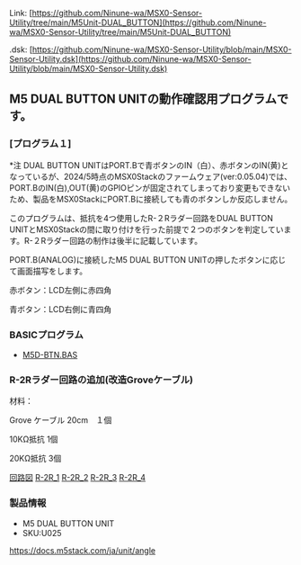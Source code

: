 Link:
[https://github.com/Ninune-wa/MSX0-Sensor-Utility/tree/main/M5Unit-DUAL_BUTTON](https://github.com/Ninune-wa/MSX0-Sensor-Utility/tree/main/M5Unit-DUAL_BUTTON)

.dsk:
[https://github.com/Ninune-wa/MSX0-Sensor-Utility/blob/main/MSX0-Sensor-Utility.dsk](https://github.com/Ninune-wa/MSX0-Sensor-Utility/blob/main/MSX0-Sensor-Utility.dsk)
## M5 DUAL BUTTON UNITの動作確認用プログラムです。

### [プログラム１]

*注 DUAL BUTTON UNITはPORT.Bで青ボタンのIN（白）、赤ボタンのIN(黄)となっているが、2024/5時点のMSX0Stackのファームウェア(ver:0.05.04)では、PORT.BのIN(白),OUT(黄)のGPIOピンが固定されてしまっており変更もできないため、製品をMSX0StackにPORT.Bに接続しても青のボタンしか反応しません。

このプログラムは、抵抗を4つ使用したR-２Rラダー回路をDUAL BUTTON UNITとMSX0Stackの間に取り付けを行った前提で２つのボタンを判定しています。R-２Rラダー回路の制作は後半に記載しています。

PORT.B(ANALOG)に接続したM5 DUAL BUTTON UNITの押したボタンに応じて画面描写をします。

赤ボタン：LCD左側に赤四角

青ボタン：LCD右側に青四角


### BASICプログラム
- [M5D-BTN.BAS](https://github.com/Ninune-wa/MSX0-Sensor-Utility/blob/main/M5Unit-ANGLE/M5D-BTN.BAS)

### R-2Rラダー回路の追加(改造Groveケーブル)
材料：

Grove ケーブル 20cm　１個

10KΩ抵抗 1個

20KΩ抵抗 3個

[回路図](https://github.com/Ninune-wa/MSX0-Sensor-Utility/blob/main/M5Unit-DUAL_BUTTON/image/M5D-BTN_DGM.jpeg)
[R-2R_1](https://github.com/Ninune-wa/MSX0-Sensor-Utility/blob/main/M5Unit-DUAL_BUTTON/image/M5D-BTN_R-2R_1.jpeg)
[R-2R_2](https://github.com/Ninune-wa/MSX0-Sensor-Utility/blob/main/M5Unit-DUAL_BUTTON/image/M5D-BTN_R-2R_2.jpeg)
[R-2R_3](https://github.com/Ninune-wa/MSX0-Sensor-Utility/blob/main/M5Unit-DUAL_BUTTON/image/M5D-BTN_R-2R_3.jpeg)
[R-2R_4](https://github.com/Ninune-wa/MSX0-Sensor-Utility/blob/main/M5Unit-DUAL_BUTTON/image/M5D-BTN_R-2R_4.jpeg)


### 製品情報
- M5 DUAL BUTTON UNIT
- SKU:U025

https://docs.m5stack.com/ja/unit/angle
